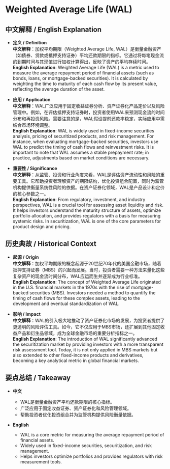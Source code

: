 # Weighted Average Life (WAL)

## 中文解释 / English Explanation

* **定义 / Definition**  
  **中文解释**：加权平均期限（Weighted Average Life, WAL）是衡量金融资产（如债券、贷款或抵押支持证券）平均还款期限的指标。它通过将每笔现金流的到期时间与其现值进行加权计算得出，反映了资产的平均存续时间。  
  **English Explanation**: Weighted Average Life (WAL) is a metric used to measure the average repayment period of financial assets (such as bonds, loans, or mortgage-backed securities). It is calculated by weighting the time to maturity of each cash flow by its present value, reflecting the average duration of the asset.

* **应用 / Application**  
  **中文解释**：WAL广泛应用于固定收益证券分析、资产证券化产品定价以及风险管理中。例如，在评估抵押支持证券时，投资者使用WAL来预测现金流的时间分布和再投资风险。需要注意的是，WAL假设提前还款率稳定，实际应用中需结合市场环境调整。  
  **English Explanation**: WAL is widely used in fixed-income securities analysis, pricing of securitized products, and risk management. For instance, when evaluating mortgage-backed securities, investors use WAL to predict the timing of cash flows and reinvestment risks. It is important to note that WAL assumes a stable prepayment rate; in practice, adjustments based on market conditions are necessary.

* **重要性 / Significance**  
  **中文解释**：从监管、投资和行业角度来看，WAL是评估资产流动性和风险的重要工具。它帮助投资者理解资产的期限结构，优化投资组合配置，同时为监管机构提供衡量系统性风险的依据。在资产证券化领域，WAL是产品设计和定价的核心参数之一。  
  **English Explanation**: From regulatory, investment, and industry perspectives, WAL is a crucial tool for assessing asset liquidity and risk. It helps investors understand the maturity structure of assets, optimize portfolio allocation, and provides regulators with a basis for measuring systemic risks. In securitization, WAL is one of the core parameters for product design and pricing.

## 历史典故 / Historical Context

* **起源 / Origin**  
  **中文解释**：加权平均期限的概念起源于20世纪70年代的美国金融市场，随着抵押支持证券（MBS）的兴起而发展。当时，投资者需要一种方法来量化这些复杂资产的现金流时间分布，WAL应运而生并逐渐成为行业标准。  
  **English Explanation**: The concept of Weighted Average Life originated in the U.S. financial markets in the 1970s with the rise of mortgage-backed securities (MBS). Investors needed a method to quantify the timing of cash flows for these complex assets, leading to the development and eventual standardization of WAL.

* **影响 / Impact**  
  **中文解释**：WAL的引入极大地推动了资产证券化市场的发展，为投资者提供了更透明的风险评估工具。如今，它不仅应用于MBS市场，还扩展到其他固定收益产品和衍生品领域，成为全球金融市场的重要分析指标之一。  
  **English Explanation**: The introduction of WAL significantly advanced the securitization market by providing investors with a more transparent risk assessment tool. Today, it is not only applied in MBS markets but also extended to other fixed-income products and derivatives, becoming a key analytical metric in global financial markets.

## 要点总结 / Takeaway

* **中文**  
  - WAL是衡量金融资产平均还款期限的核心指标。  
  - 广泛应用于固定收益证券、资产证券化和风险管理领域。  
  - 帮助投资者优化投资组合并为监管机构提供风险衡量依据。

* **English**  
  - WAL is a core metric for measuring the average repayment period of financial assets.  
  - Widely used in fixed-income securities, securitization, and risk management.  
  - Helps investors optimize portfolios and provides regulators with risk measurement tools.